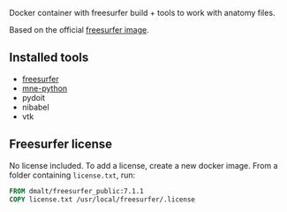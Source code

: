 Docker container with freesurfer build + tools to work with anatomy files.

Based on the official [freesurfer image](https://hub.docker.com/r/freesurfer/freesurfer).

Installed tools
---
- [freesurfer](https://surfer.nmr.mgh.harvard.edu/)
- [mne-python](https://mne.tools/0.23/index.html)
- pydoit
- nibabel
- vtk

Freesurfer license
---
No license included. To add a license, create a new docker image.
From a folder containing `license.txt`, run:
```Dockerfile
FROM dmalt/freesurfer_public:7.1.1
COPY license.txt /usr/local/freesurfer/.license
```
